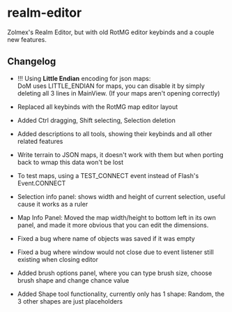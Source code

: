 # realm-editor
Zolmex's Realm Editor, but with old RotMG editor keybinds and a couple new features.

## Changelog

* !!! Using <b>Little Endian</b> encoding for json maps:<br>
DoM uses LITTLE_ENDIAN for maps, you can disable it by simply deleting all 3 lines in MainView. (If your maps aren't opening correctly)

* Replaced all keybinds with the RotMG map editor layout
* Added Ctrl dragging, Shift selecting, Selection deletion
* Added descriptions to all tools, showing their keybinds and all other related features
* Write terrain to JSON maps, it doesn't work with them but when porting back to wmap this data won't be lost
* To test maps, using a TEST_CONNECT event instead of Flash's Event.CONNECT
* Selection info panel: shows width and height of current selection, useful cause it works as a ruler
* Map Info Panel: Moved the map width/height to bottom left in its own panel, and made it more obvious that you can edit the dimensions.
* Fixed a bug where name of objects was saved if it was empty
* Fixed a bug where window would not close due to event listener still existing when closing editor
* Added brush options panel, where you can type brush size, choose brush shape and change chance value
* Added Shape tool functionality, currently only has 1 shape: Random, the 3 other shapes are just placeholders
